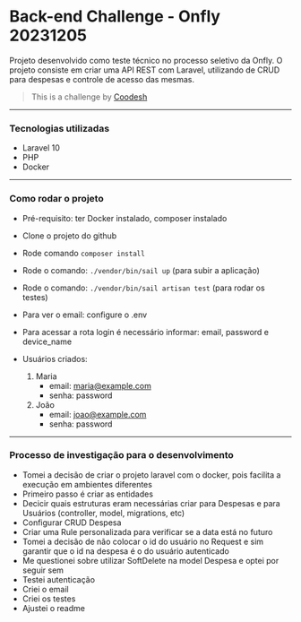 # Back-end Challenge - Onfly 20231205

Projeto desenvolvido como teste técnico no processo seletivo da Onfly. O projeto consiste em criar uma API REST com Laravel, utilizando de CRUD para despesas e controle de acesso das mesmas.

>  This is a challenge by [Coodesh](https://coodesh.com/)

---

### Tecnologias utilizadas
- Laravel 10
- PHP
- Docker

---

### Como rodar o projeto
- Pré-requisito: ter Docker instalado, composer instalado
- Clone o projeto do github
- Rode comando `composer install`
- Rode o comando: `./vendor/bin/sail up` (para subir a aplicação)
- Rode o comando: `./vendor/bin/sail artisan test` (para rodar os testes)
- Para ver o email: configure o .env
- Para acessar a rota login é necessário informar: email, password e device_name

- Usuários criados:
  1. Maria
     + email: maria@example.com
     + senha: password
  3. João
     + email: joao@example.com
     + senha: password

---

### Processo de investigação para o desenvolvimento

- Tomei a decisão de criar o projeto laravel com o docker, pois facilita a execução em ambientes diferentes
- Primeiro passo é criar as entidades
- Decicir quais estruturas eram necessárias criar para Despesas e para Usuários (controller, model, migrations, etc)
- Configurar CRUD Despesa
- Criar uma Rule personalizada para verificar se a data está no futuro
- Tomei a decisão de não colocar o id do usuário no Request e sim garantir que o id na despesa é o do usuário autenticado
- Me questionei sobre utilizar SoftDelete na model Despesa e optei por seguir sem
- Testei autenticação
- Criei o email
- Criei os testes
- Ajustei o readme
